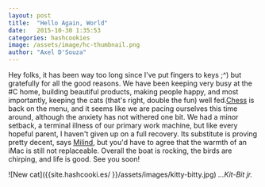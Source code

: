 ```yaml
---
layout: post
title:  "Hello Again, World"
date:   2015-10-30 1:35:53
categories: hashcookies
image: /assets/image/hc-thumbnail.png
author: "Axel D'Souza"
---
```


Hey folks, it has been way too long since I've put fingers to keys ;^) but gratefully for all the good reasons. We have been keeping very busy at the #C home, building beautiful products, making people happy, and most importantly, keeping the cats (that's right, double the fun) well fed.[Chess](https://instagram.com/p/8bpk6CBu34/) is back on the menu, and it seems like we are pacing ourselves this time around, although the anxiety has not withered one bit. We had a minor setback, a terminal illness of our primary work machine, but like every hopeful parent,  I haven't given up on a full recovery. Its substitute is proving pretty decent, says [Milind](https://twitter.com/goobimama), but you'd have to agree that the warmth of an iMac is still not replaceable. Overall the boat is rocking, the birds are chirping, and life is good. See you soon! 

<span style="padding-top: 50px;">![New cat]({{site.hashcooki.es/ }}/assets/images/kitty-bitty.jpg)</span>
<span class="pull-right">*...Kit-Bit jr.*</span> 
